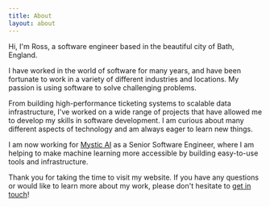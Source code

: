 ```yaml
---
title: About
layout: about
---
```


Hi, I'm Ross, a software engineer based in the beautiful city of Bath, England.

I have worked in the world of software for many years, and have been fortunate to work in a variety of different industries and locations. My passion is using software to solve challenging problems.

From building high-performance ticketing systems to scalable data infrastructure, I've worked on a wide range of projects that have allowed me to develop my skills in software development. I am curious about many different aspects of technology and am always eager to learn new things.

I am now working for [Mystic AI](https://www.mystic.ai/) as a Senior Software Engineer, where I am helping to make machine learning more accessible by building easy-to-use tools and infrastructure.

Thank you for taking the time to visit my website. If you have any questions or would like to learn more about my work, please don't hesitate to [get in touch](mailto:todo@todo.com)!
